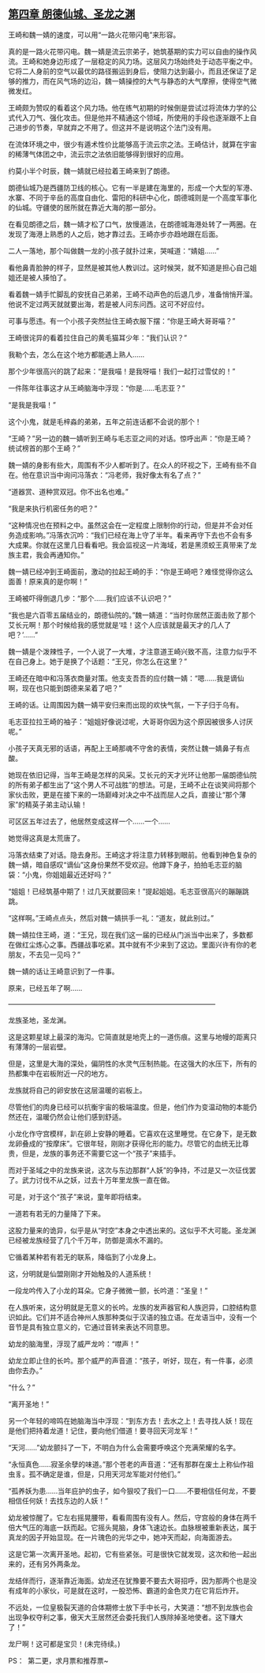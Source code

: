 ## [第四章 朗德仙城、圣龙之渊](https://www.xxbiquge.com/11_11207/9014076.html)


  王崎和魏一婧的速度，可以用“一路火花带闪电”来形容。

  真的是一路火花带闪电。魏一婧是流云宗弟子，她筑基期的实力可以自由的操作风流。王崎和她身边形成了一层稳定的风力场。这层风力场始终处于动态平衡之中。它将二人身前的空气以最优的路径搬运到身后，使阻力达到最小，而且还保证了足够的推力，而在风气场的边沿，魏一婧操控的大气与静态的大气摩擦，使得空气微微发红。

  王崎颇为赞叹的看着这个风力场。他在练气初期的时候倒是尝试过将流体力学的公式代入刀气、强化攻击。但是他并不精通这个领域，所使用的手段也逐渐跟不上自己进步的节奏，早就弃之不用了。但这并不是说明这个法门没有用。

  在流体环境之中，很少有遁术性价比能够高于流云宗之法。王崎估计，就算在宇宙的稀薄气体团之中，流云宗之法依旧能够得到很好的应用。

  约莫小半个时辰，魏一婧就已经拉着王崎来到了朗德。

  朗德仙城乃是西疆防卫线的核心。它有一半是建在海里的，形成一个大型的军港、水寨、不同于辛岳的高度自由化、雷阳的科研中心化，朗德城则是一个高度军事化的仙城。守疆使的居所就在靠近大海的那一部分。

  在看见朗德之后，魏一婧才松了口气，放慢遁法，在朗德城海港处转了一两圈。在发现了海港上熟悉的人之后，她才靠过去。王崎亦步亦趋地跟在后面。

  二人一落地，那个叫做魏一龙的小孩子就扑过来，哭喊道：“婧姐……”

  看他鼻青脸肿的样子，显然是被其他人教训过。这时候哭，就不知道是担心自己姐姐还是被人揍怕了。

  看着魏一婧手忙脚乱的安抚自己弟弟，王崎不动声色的后退几步，准备悄悄开溜。他说不定过两天就就要出海，若是被人问东问西。这可不好应付。

  可事与愿违。有一个小孩子突然扯住王崎衣服下摆：“你是王崎大哥哥喵？”

  王崎很诧异的看着拉住自己的黄毛猫耳少年：“我们认识？”

  我勒个去，怎么在这个地方都能遇上熟人……

  那个少年很高兴的跳了起来：“是我喵！是我呀喵！我们一起打过雪仗的！”

  一件陈年往事这才从王崎脑海中浮现：“你是……毛志亚？”

  “是我是我喵！”

  这个小鬼，就是毛梓淼的弟弟，五年之前连话都不会说的那个！

  “王崎？”另一边的魏一婧听到王崎与毛志亚之间的对话。惊呼出声：“你是王崎？统试榜首的那个王崎？”

  魏一婧的身影有些大，周围有不少人都听到了。在众人的环视之下，王崎有些不自在。他在意识当中询问冯落衣：“冯老师，我好像太有名了点？”

  “道器赏、道种赏双冠。你不出名也难。”

  “我是来执行机密任务的吧？”

  “这种情况也在预料之中。虽然这会在一定程度上限制你的行动，但是并不会对任务造成影响。”冯落衣沉吟：“我们已经在海上守了半年。看来再守下去也不会有多大成果。你就在这里几日看看吧。我会监视这一片海域，若是黑须蛟王真带来了龙族主君，我会再通知你。”

  魏一婧已经冲到王崎面前，激动的拉起王崎的手：“你是王崎吧？难怪觉得你这么面善！原来真的是你啊！”

  王崎被吓得倒退几步：“那个……我们应该不认识吧？”

  “我也是六百零五届结业的，朗德仙院的。”魏一婧道：“当时你居然正面击败了那个艾长元啊！那个时候给我的感觉就是‘哇！这个人应该就是最天才的几人了吧？’……”

  魏一婧是个泼辣性子，一个人说了一大堆，才注意道王崎兴致不高，注意力似乎不在自己身上。她于是换了个话题：“王兄，你怎么在这里？”

  王崎还在暗中和冯落衣商量对策。他支支吾吾的应付魏一婧：“嗯……我是谪仙啊，现在也只能到朗德来呆着了吧？”

  王崎的话。让周围因为魏一婧平安归来而出现的欢快气氛，一下子归于乌有。

  毛志亚拉拉王崎的袖子：“姐姐好像说过呢，大哥哥你因为这个原因被很多人讨厌呢。”

  小孩子天真无邪的话语，再配上王崎那魂不守舍的表情，突然让魏一婧鼻子有点酸。

  她现在依旧记得，当年王崎是怎样的风采。艾长元的天才光环让他那一届朗德仙院的所有弟子都生出了“这个男人不可战胜”的想法。可是，王崎不止在谈笑间将那个家伙击败，更是在接下来的一场巅峰对决之中不战而屈人之兵，直接让“那个薄家”的精英子弟主动认输！

  可区区五年过去了，他居然变成这样一个……一个……

  她觉得这真是太荒唐了。

  冯落衣结束了对话。隐去身形。王崎这才将注意力转移到眼前。他看到神色复杂的魏一婧，暗自感叹“谪仙”这身份果然不受欢迎。他蹲下身子，拍拍毛志亚的脑袋：“小鬼，你姐姐最近还好吗？”

  “姐姐！已经筑基中期了！过几天就要回来！”提起姐姐。毛志亚很高兴的蹦蹦跳跳。

  “这样啊。”王崎点点头，然后对魏一婧拱手一礼：“道友，就此别过。”

  魏一婧拉住王崎，道：“王兄，现在我们这一届的已经从门派当中出来了，多数都在做红尘炼心之事。西疆战事吃紧。其中就有不少来到了这边。里面兴许有你的老朋友，不去见一见吗？”

  魏一婧的话让王崎意识到了一件事。

  原来，已经五年了啊……

  ——————————————————————————————

  龙族圣地，圣龙渊。

  这是这颗星球上最深的海沟。它简直就是地壳上的一道伤痕。这里与地幔的距离只有薄薄的一层岩壁。

  但是，这里是大海的深处，偏阴性的水灵气压制热能。在这强大的水压下，所有的热都集中在岩板附近一尺的地方。

  龙族就将自己的卵安放在这层温暖的岩板上。

  尽管他们的肉身已经可以抗衡宇宙的极端温度。但是，他们作为变温动物的本能仍然还在，温暖仍然会让他们感到舒适。

  小龙化作守宫模样，趴在卵上安静的睡着。它喜欢在这里睡觉。在它身下，是无数龙卵叠成的“按摩床”。它很年轻，刚刚才获得化形的能力。尽管它的血统无比尊贵，但是，龙族的事务还不需要它这一个“孩子”来插手。

  而对于圣域之中的龙族来说，这次与东边那群“人妖”的争持，不过是又一次征伐罢了。武力讨伐不从之妖，过去十万年里龙族一直在做。

  可是，对于这个“孩子”来说，童年即将结束。

  一道若有若无的力量降了下来。

  这股力量来的诡异，似乎是从“时空”本身之中透出来的。这似乎不大可能。圣龙渊已经被龙族经营了几个千万年，防御是滴水不漏的。

  它循着某种若有若无的联系，降临到了小龙身上。

  这，分明就是仙盟刚刚才开始触及的人道系统！

  一段龙吟传入了小龙的耳朵。它身子微微一颤，长吟道：“圣皇！”

  在人族听来，这分明就是无意义的长吟。龙族的发声器官和人族迥异，口腔结构意识如此。它们并不适合神州人族那种类似于汉语的独立语。在龙语当中，没有一个音节是具有独立意义的，它通过音转来表达不同意思。

  幼龙的脑海里，浮现了威严龙吟：“噤声！”

  幼龙立即止住的长吟。那个威严的声音道：“孩子，听好，现在，有一件事，必须由你去办。”

  “什么？”

  “离开圣地！”

  另一个年轻的啼鸣在她脑海当中浮现：“到东方去！去水之上！去寻找人妖！现在是他们把持着龙道！记住，要向他们借道！要寻回天河龙军！”

  “天河……”幼龙颤抖了一下，不明白为什么会需要呼唤这个充满荣耀的名字。

  “永恒真色……寂圣余孽的味道。”那个苍老的声音道：“还有那群在废土上称仙作祖虫豸。孤不确定是谁，但是，只用天河龙军能对付他们。”

  “孤养妖为患……当年庇护的虫子，如今狠咬了我们一口……不要相信任何龙，不要相信任何妖！去找东边的人妖！”

  幼龙被惊醒了。它左右摇晃腰带，看看周围有没有人。然后，守宫般的身体在两千倍大气压的海底一跃而起。它摇头晃脑，身体飞速边长。血脉根被重新表达，属于真龙的因子开始显现。在一片瑰色的光华之中，她冲天而起，向海面游去。

  这是它第一次离开圣地。起初，它有些紧张。可是很快它就发现，这次和他一起出来的，还有另外两条龙。

  龙结伴而行，逐渐靠近海面。幼龙还在犹豫要不要去大哥招呼，因为那两个也是没有成年的小家伙，可是就在这时，一股恐怖、霸道的金色灵力在它背后炸开。

  不远处，一位皇极裂天道的合体期修士放下手中长弓，大笑道：“想不到龙族也会出现争权夺利之事，傲天大王居然还会委托我们人族除掉圣地使者。这下赚大了！”

  龙尸啊！这可都是宝贝！(未完待续。)

  PS：  第二更，求月票和推荐票~
